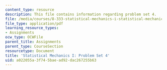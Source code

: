 ```yaml
---
content_type: resource
description: This file contains information regarding problem set 4.
file: /media/courses/8-333-statistical-mechanics-i-statistical-mechanics-of-particles-fall-2013/a022055a3f745baead92dac267255b63_MIT8_333F13_pset4.pdf
file_type: application/pdf
learning_resource_types:
- Assignments
ocw_type: OCWFile
parent_title: Assignments
parent_type: CourseSection
resourcetype: Document
title: 'Statistical Mechanics I: Problem Set 4'
uid: a022055a-3f74-5bae-ad92-dac267255b63
---
```

